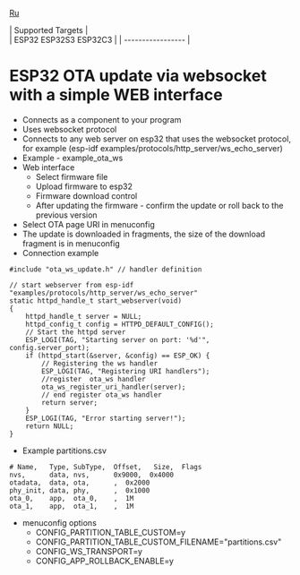 [Ru](/README-RU.md)

| Supported Targets |  
| ESP32 ESP32S3 ESP32C3 | 
| ----------------- |

# ESP32 OTA update via websocket with a simple WEB interface
  - Connects as a component to your program
  - Uses websocket protocol
  - Connects to any web server on esp32 that uses the websocket protocol, for example (esp-idf examples/protocols/http_server/ws_echo_server)
  - Example - example_ota_ws
  - Web interface
    - Select firmware file
    - Upload firmware to esp32
    - Firmware download control
    - After updating the firmware - confirm the update or roll back to the previous version
  - Select OTA page URI in menuconfig
  - The update is downloaded in fragments, the size of the download fragment is in menuconfig
  - Connection example
```
#include "ota_ws_update.h" // handler definition

// start webserver from esp-idf "examples/protocols/http_server/ws_echo_server"
static httpd_handle_t start_webserver(void)
{
    httpd_handle_t server = NULL;
    httpd_config_t config = HTTPD_DEFAULT_CONFIG();
    // Start the httpd server
    ESP_LOGI(TAG, "Starting server on port: '%d'", config.server_port);
    if (httpd_start(&server, &config) == ESP_OK) {
        // Registering the ws handler
        ESP_LOGI(TAG, "Registering URI handlers");
        //register  ota_ws handler
        ota_ws_register_uri_handler(server);
        // end register ota_ws handler
        return server;
    }
    ESP_LOGI(TAG, "Error starting server!");
    return NULL;
}
```
 - Example partitions.csv
```
# Name,   Type, SubType,  Offset,   Size,  Flags
nvs,      data, nvs,      0x9000,  0x4000
otadata,  data, ota,      ,  0x2000
phy_init, data, phy,      ,  0x1000
ota_0,    app,  ota_0,    ,  1M
ota_1,    app,  ota_1,    ,  1M
```
 - menuconfig options
   - CONFIG_PARTITION_TABLE_CUSTOM=y
   - CONFIG_PARTITION_TABLE_CUSTOM_FILENAME="partitions.csv"
   - CONFIG_WS_TRANSPORT=y
   - CONFIG_APP_ROLLBACK_ENABLE=y
  
